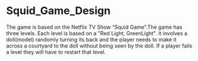 # Squid_Game_Design
The game is based on the Netflix TV Show “Squid Game”.The game has three levels.
Each level is based on a "Red Light, GreenLight". it involves a doll(model) randomly turning its back and
the player needs to make it across a courtyard to the doll without being seen by the doll.
If a player fails a level they will have to restart that level.
